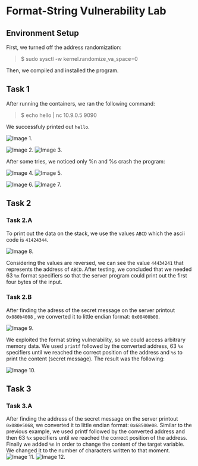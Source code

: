 # Format-String Vulnerability Lab


## Environment Setup

First, we turned off the address randomization:

>  $ sudo sysctl -w kernel.randomize_va_space=0

Then, we compiled and installed the program.


## Task 1

After running the containers, we ran the following command:
> $ echo hello | nc 10.9.0.5 9090

We successfuly printed out ```hello```.

![Image 1.](https://git.fe.up.pt/fsi/fsi2425/logs/l05g06/-/raw/main/Images/Task1_LOGBOOK6.png)

![Image 2.](https://git.fe.up.pt/fsi/fsi2425/logs/l05g06/-/raw/main/Images/using%25d.png)
![Image 3.](https://git.fe.up.pt/fsi/fsi2425/logs/l05g06/-/raw/main/Images/Using%25d.png)

After some tries, we noticed only %n and %s crash the program:

![Image 4.](https://git.fe.up.pt/fsi/fsi2425/logs/l05g06/-/raw/main/Images/using%25n.png)
![Image 5.](https://git.fe.up.pt/fsi/fsi2425/logs/l05g06/-/raw/main/Images/Using%25n.png)


![Image 6.](https://git.fe.up.pt/fsi/fsi2425/logs/l05g06/-/raw/main/Images/using%25s.png)
![Image 7.](https://git.fe.up.pt/fsi/fsi2425/logs/l05g06/-/raw/main/Images/Using%25s.png)


## Task 2

### Task 2.A
To print out the data on the stack, we use the values ```ABCD``` which the ascii code is ```41424344```. 

![Image 8.](https://git.fe.up.pt/fsi/fsi2425/logs/l05g06/-/raw/main/Images/Task2_LOGBOOK6.png)

Considering the values are reversed, we can see the value ```44434241``` that represents the address of ```ABCD```.
After testing, we concluded that we needed 63 ```%x``` format specifiers so that the server program could print out the first four bytes of the input.

### Task 2.B

After finding the adress of the secret message on the server printout ```0x080b4008``` , we converted it to little endian format: ```0x08400b08```.

![Image 9.](https://git.fe.up.pt/fsi/fsi2425/logs/l05g06/-/raw/main/Images/Task2_LOGBOOK6_img3.png)

We exploited the format string vulnerability, so we could access arbitrary memory data. We used ```printf``` followed by the converted address, 63 ```%x``` specifiers until we reached the correct position of the address and ```%s``` to print the content (secret message). The result was the following:

![Image 10.](https://git.fe.up.pt/fsi/fsi2425/logs/l05g06/-/raw/main/Images/Task2_LOGBOOK6_img2.png)


## Task 3

### Task 3.A

After finding the address of the secret message on the server printout ```0x080e5068```, we converted it to little endian format: ```0x68500e08```.
Similar to the previous example, we used printf followed by the converted address and then  63 ```%x``` specifiers until we reached the correct position of the address. Finally we added ```%n``` in order to change the content of the target variable. We changed it to the number of characters written to that moment.
![Image 11.](https://git.fe.up.pt/fsi/fsi2425/logs/l05g06/-/raw/main/Images/Task3_LOGBOOK6.png)
![Image 12.](https://git.fe.up.pt/fsi/fsi2425/logs/l05g06/-/raw/main/Images/Task3_LOGBOOK6_img2.png)